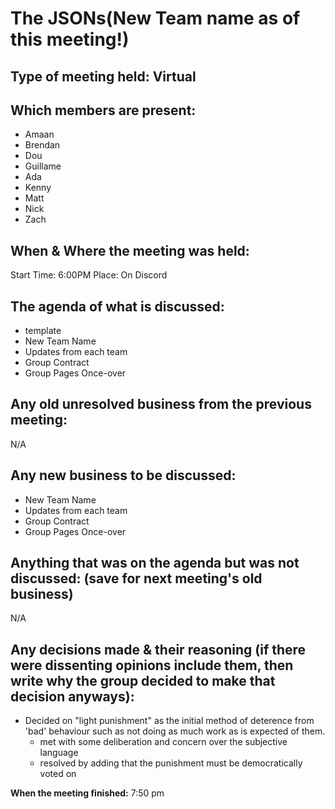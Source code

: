# The JSONs(New Team name as of this meeting!)

## Type of meeting held: Virtual

## Which members are present:  
 - Amaan
 - Brendan
 - Dou
 - Guillame
 - Ada
 - Kenny
 - Matt
 - Nick
 - Zach


## When & Where the meeting was held:  
Start Time: 6:00PM Place: On Discord

## The agenda of what is discussed:  
- template
- New Team Name
- Updates from each team
- Group Contract
- Group Pages Once-over
  

## Any old unresolved business from the previous meeting:  

N/A

## Any new business to be discussed:  
- New Team Name
- Updates from each team
- Group Contract
- Group Pages Once-over
 
## Anything that was on the agenda but was not discussed: (save for next meeting's old business)  

N/A

## Any decisions made & their reasoning (if there were dissenting opinions include them, then write why the group decided to make that decision anyways):  

- Decided on "light punishment" as the initial method of deterence from 'bad' behaviour such as not doing as much work as is expected of them.
  - met with some deliberation and concern over the subjective language
  - resolved by adding that the punishment must be democratically voted on

**When the meeting finished:** 7:50 pm
